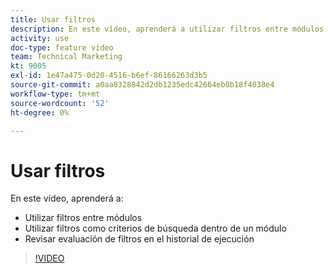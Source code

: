 ```yaml
---
title: Usar filtros
description: En este vídeo, aprenderá a utilizar filtros entre módulos y dentro de un módulo, y a revisar el historial de ejecución, todo en [!DNL Adobe Workfront Fusion].
activity: use
doc-type: feature video
team: Technical Marketing
kt: 9005
exl-id: 1e47a475-0d20-4516-b6ef-86166263d3b5
source-git-commit: a0aa8328842d2db1235edc42664eb0b18f4038e4
workflow-type: tm+mt
source-wordcount: '52'
ht-degree: 0%

---
```


# Usar filtros

En este vídeo, aprenderá a:

* Utilizar filtros entre módulos
* Utilizar filtros como criterios de búsqueda dentro de un módulo
* Revisar evaluación de filtros en el historial de ejecución

>[!VIDEO](https://video.tv.adobe.com/v/335265/?quality=12)

